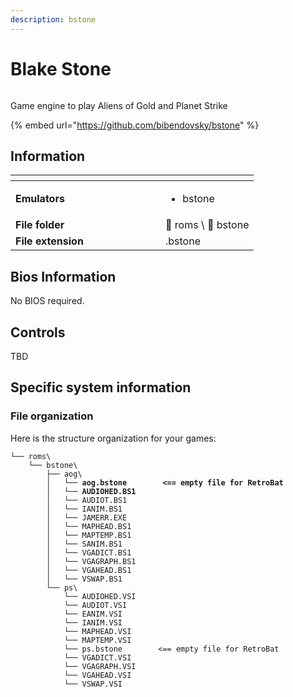 ```yaml
---
description: bstone
---
```


# Blake Stone

<div align="left"><figure><img src="https://github.com/RetroBat-Official/es-theme-carbon/blob/master/art/logos/bstone.png?raw=true" alt=""><figcaption></figcaption></figure></div>

Game engine to play Aliens of Gold and Planet Strike

{% embed url="https://github.com/bibendovsky/bstone" %}

## Information

<table data-header-hidden><thead><tr><th width="224"></th><th></th></tr></thead><tbody><tr><td><strong>Emulators</strong></td><td><ul><li>bstone</li></ul></td></tr><tr><td><strong>File folder</strong></td><td><span data-gb-custom-inline data-tag="emoji" data-code="1f4c2">📂</span> roms \ <span data-gb-custom-inline data-tag="emoji" data-code="1f4c2">📂</span> bstone</td></tr><tr><td><strong>File extension</strong></td><td>.bstone</td></tr></tbody></table>

## Bios Information

No BIOS required.

## Controls

TBD

## Specific system information

### File organization

Here is the structure organization for your games:

<pre><code>└── roms\
    └── bstone\
        ├── aog\
<strong>        │   └── aog.bstone        &#x3C;== empty file for RetroBat
</strong><strong>        │   └── AUDIOHED.BS1
</strong>        │   └── AUDIOT.BS1
        │   └── IANIM.BS1
        │   └── JAMERR.EXE
        │   └── MAPHEAD.BS1
        │   └── MAPTEMP.BS1
        │   └── SANIM.BS1
        │   └── VGADICT.BS1
        │   └── VGAGRAPH.BS1
        │   └── VGAHEAD.BS1
        │   └── VSWAP.BS1
        └── ps\
            └── AUDIOHED.VSI
            └── AUDIOT.VSI
            └── EANIM.VSI
            └── IANIM.VSI
            └── MAPHEAD.VSI
            └── MAPTEMP.VSI
            └── ps.bstone        &#x3C;== empty file for RetroBat
            └── VGADICT.VSI
            └── VGAGRAPH.VSI
            └── VGAHEAD.VSI
            └── VSWAP.VSI
</code></pre>
